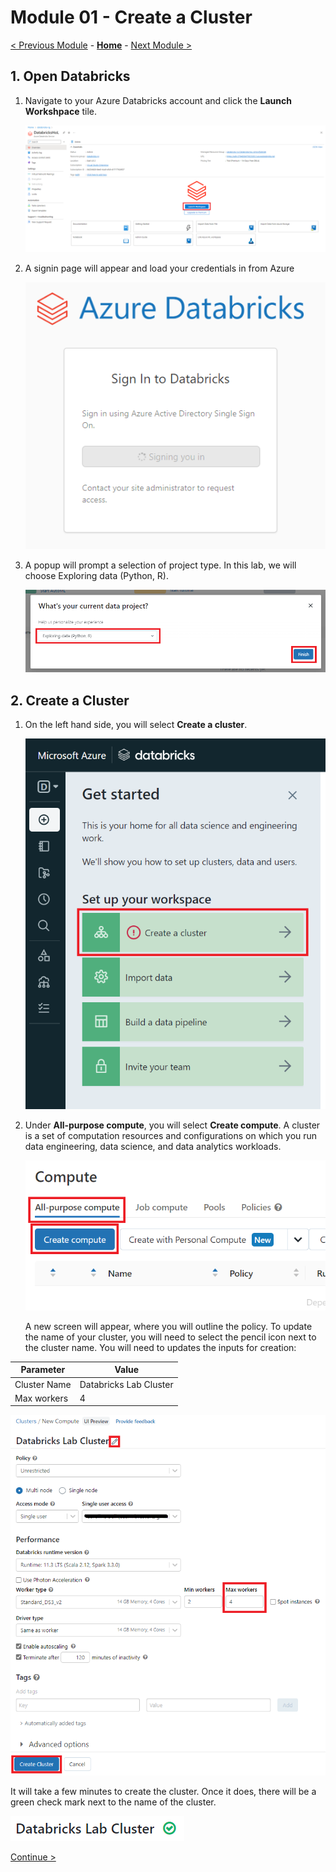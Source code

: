 # Module 01 - Create a Cluster

[< Previous Module](../Modules/module00.md) - **[Home](../README.md)** - [Next Module >](../Modules/module02.md)


## 1. Open Databricks

1. Navigate to your Azure Databricks account and click the **Launch Workshpace** tile.

    ![Launch Workspace](../Images/Module01/LaunchWorkspace.png)

2. A signin page will appear and load your credentials in from Azure
   
   ![Signin](../Images/Module01/signin.png)
   
3. A popup will prompt a selection of project type. In this lab, we will choose Exploring data (Python, R).

    ![Initial Prompt](../Images/Module01/intialprompt.png)

## 2. Create a Cluster

1. On the left hand side, you will select **Create a cluster**.

    ![Create a cluster](../Images/Module01/createacluster.png)
    
2. Under **All-purpose compute**, you will select **Create compute**. A cluster is a set of computation resources and configurations on which you run data engineering, data science, and data analytics workloads.

    ![Create compute](../Images/Module01/createcompute.png)
    
    A new screen will appear, where you will outline the policy. To update the name of your cluster, you will need to select the pencil icon next to the cluster name. You will need to updates the inputs for creation:


| Parameter | Value |
| --- | --- |
| Cluster Name | Databricks Lab Cluster |
| Max workers | 4 |

![Develop cluster](../Images/Module01/createunrestrictedpolicy.png)

It will take a few minutes to create the cluster. Once it does, there will be a green check mark next to the name of the cluster.

![Green cluster](../Images/Module01/greencluster.png)


[Continue >](../modules/module02.md)
    
